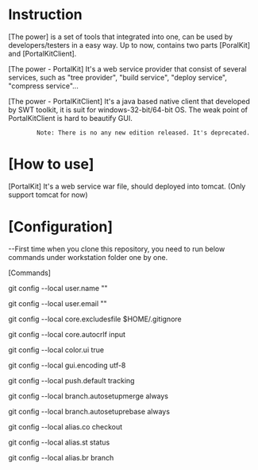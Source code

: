 Instruction
==============

[The power] is a set of tools that integrated into one, can be used by developers/testers in a easy way. Up to now, contains two parts [PoralKit] and [PortalKitClient].

[The power - PortalKit] It's a web service provider that consist of several services, such as "tree provider", "build service", "deploy service", "compress service"...

[The power - PortalKitClient] It's a java based native client that developed by SWT toolkit, it is suit for windows-32-bit/64-bit OS. The weak point of PortalKitClient is hard to beautify GUI. 

            Note: There is no any new edition released. It's deprecated.

[How to use]
==============

[PortalKit] It's a web service war file, should deployed into tomcat. (Only support tomcat for now)


[Configuration]
==============

--First time when you clone this repository, you need to run below commands under workstation folder one by one.

[Commands]

git config --local user.name "<name>"

git config --local user.email "<email>"

git config --local core.excludesfile $HOME/.gitignore

git config --local core.autocrlf input

git config --local color.ui true

git config --local gui.encoding utf-8

git config --local push.default tracking

git config --local branch.autosetupmerge always

git config --local branch.autosetuprebase always

git config --local alias.co checkout

git config --local alias.st status

git config --local alias.br branch
